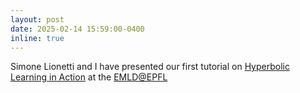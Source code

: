 ```yaml
---
layout: post
date: 2025-02-14 15:59:00-0400
inline: true
---
```

Simone Lionetti and I have presented our first tutorial on [Hyperbolic Learning
in Action](https://digital-dermatology.github.io/hyperbolic-learning-tutorial/)
at the [EMLD@EPFL](https://2025.appliedmldays.org/)
